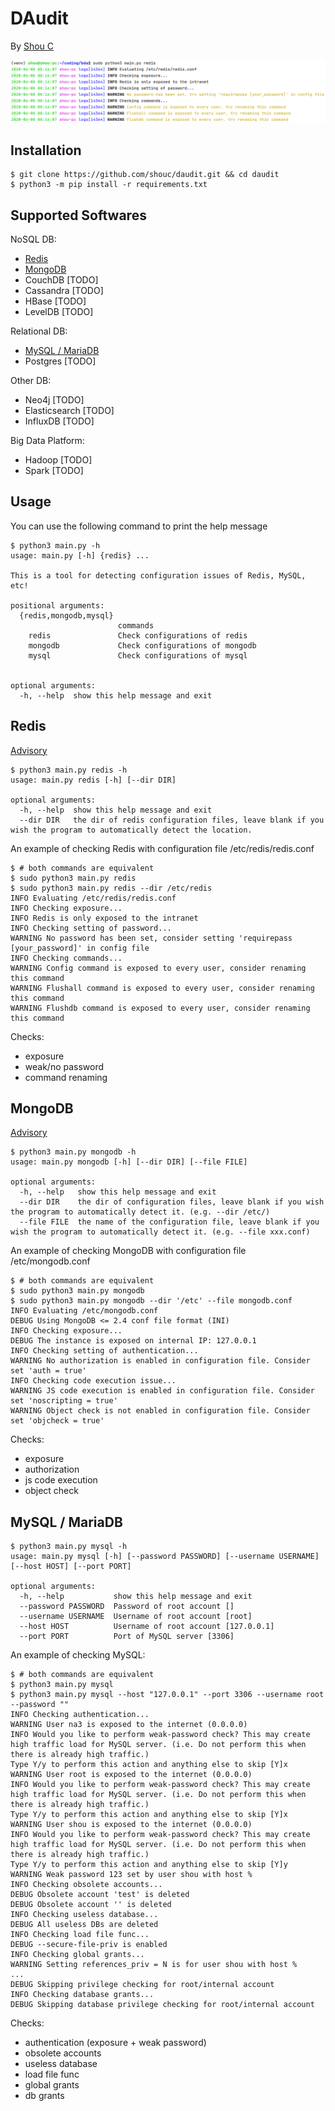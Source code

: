 DAudit
==============

By [Shou C](https://github.com/shouc/)

![Output](examples/output.png)


Installation
-----
```
$ git clone https://github.com/shouc/daudit.git && cd daudit
$ python3 -m pip install -r requirements.txt
```


Supported Softwares
-----
NoSQL DB:
* [Redis](#redis)
* [MongoDB](#mongodb)
* CouchDB [TODO]
* Cassandra [TODO]
* HBase [TODO]
* LevelDB [TODO]

Relational DB:
* [MySQL / MariaDB](#mysql--mariadb)
* Postgres [TODO]

Other DB:
* Neo4j [TODO]
* Elasticsearch [TODO]
* InfluxDB [TODO]

Big Data Platform:
* Hadoop [TODO]
* Spark [TODO]

Usage
-----

You can use the following command to print the help message
```
$ python3 main.py -h
usage: main.py [-h] {redis} ...

This is a tool for detecting configuration issues of Redis, MySQL, etc!

positional arguments:
  {redis,mongodb,mysql}
                        commands
    redis               Check configurations of redis
    mongodb             Check configurations of mongodb
    mysql               Check configurations of mysql


optional arguments:
  -h, --help  show this help message and exit
```


Redis
-----
[Advisory](https://redis.io/topics/security)
```
$ python3 main.py redis -h
usage: main.py redis [-h] [--dir DIR]

optional arguments:
  -h, --help  show this help message and exit
  --dir DIR   the dir of redis configuration files, leave blank if you wish the program to automatically detect the location.
```

An example of checking Redis with configuration file /etc/redis/redis.conf
```
$ # both commands are equivalent
$ sudo python3 main.py redis
$ sudo python3 main.py redis --dir /etc/redis 
INFO Evaluating /etc/redis/redis.conf
INFO Checking exposure...
INFO Redis is only exposed to the intranet
INFO Checking setting of password...
WARNING No password has been set, consider setting 'requirepass [your_password]' in config file
INFO Checking commands...
WARNING Config command is exposed to every user, consider renaming this command
WARNING Flushall command is exposed to every user, consider renaming this command
WARNING Flushdb command is exposed to every user, consider renaming this command
```
Checks:
* exposure
* weak/no password
* command renaming

MongoDB
-----
[Advisory](https://docs.mongodb.com/manual/administration/security-checklist/)

```
$ python3 main.py mongodb -h
usage: main.py mongodb [-h] [--dir DIR] [--file FILE]

optional arguments:
  -h, --help   show this help message and exit
  --dir DIR    the dir of configuration files, leave blank if you wish the program to automatically detect it. (e.g. --dir /etc/)
  --file FILE  the name of the configuration file, leave blank if you wish the program to automatically detect it. (e.g. --file xxx.conf)
```

An example of checking MongoDB with configuration file /etc/mongodb.conf
```
$ # both commands are equivalent
$ sudo python3 main.py mongodb
$ sudo python3 main.py mongodb --dir '/etc' --file mongodb.conf 
INFO Evaluating /etc/mongodb.conf
DEBUG Using MongoDB <= 2.4 conf file format (INI)
INFO Checking exposure...
DEBUG The instance is exposed on internal IP: 127.0.0.1
INFO Checking setting of authentication...
WARNING No authorization is enabled in configuration file. Consider set 'auth = true'
INFO Checking code execution issue...
WARNING JS code execution is enabled in configuration file. Consider set 'noscripting = true'
WARNING Object check is not enabled in configuration file. Consider set 'objcheck = true'
```
Checks:
* exposure
* authorization
* js code execution
* object check


MySQL / MariaDB
-----

```
$ python3 main.py mysql -h
usage: main.py mysql [-h] [--password PASSWORD] [--username USERNAME] [--host HOST] [--port PORT]

optional arguments:
  -h, --help           show this help message and exit
  --password PASSWORD  Password of root account []
  --username USERNAME  Username of root account [root]
  --host HOST          Username of root account [127.0.0.1]
  --port PORT          Port of MySQL server [3306]
```

An example of checking MySQL:
```
$ # both commands are equivalent
$ python3 main.py mysql
$ python3 main.py mysql --host "127.0.0.1" --port 3306 --username root --password ""
INFO Checking authentication...
WARNING User na3 is exposed to the internet (0.0.0.0)
INFO Would you like to perform weak-password check? This may create high traffic load for MySQL server. (i.e. Do not perform this when there is already high traffic.)
Type Y/y to perform this action and anything else to skip [Y]x
WARNING User root is exposed to the internet (0.0.0.0)
INFO Would you like to perform weak-password check? This may create high traffic load for MySQL server. (i.e. Do not perform this when there is already high traffic.)
Type Y/y to perform this action and anything else to skip [Y]x
WARNING User shou is exposed to the internet (0.0.0.0)
INFO Would you like to perform weak-password check? This may create high traffic load for MySQL server. (i.e. Do not perform this when there is already high traffic.)
Type Y/y to perform this action and anything else to skip [Y]y
WARNING Weak password 123 set by user shou with host %
INFO Checking obsolete accounts...
DEBUG Obsolete account 'test' is deleted
DEBUG Obsolete account '' is deleted
INFO Checking useless database...
DEBUG All useless DBs are deleted
INFO Checking load file func...
DEBUG --secure-file-priv is enabled
INFO Checking global grants...
WARNING Setting references_priv = N is for user shou with host %
...
DEBUG Skipping privilege checking for root/internal account
INFO Checking database grants...
DEBUG Skipping database privilege checking for root/internal account
```
Checks:
* authentication (exposure + weak password)
* obsolete accounts
* useless database
* load file func
* global grants
* db grants

